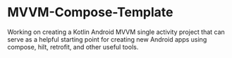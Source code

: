 # MVVM-Compose-Template

Working on creating a Kotlin Android MVVM single activity project that can serve as a helpful starting point for creating new Android apps using compose, hilt, retrofit, and other useful tools.
